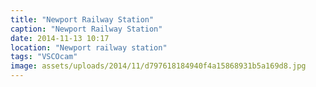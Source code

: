 ```yaml
---
title: "Newport Railway Station"
caption: "Newport Railway Station"
date: 2014-11-13 10:17
location: "Newport railway station"
tags: "VSCOcam"
image: assets/uploads/2014/11/d797618184940f4a15868931b5a169d8.jpg
---
```

